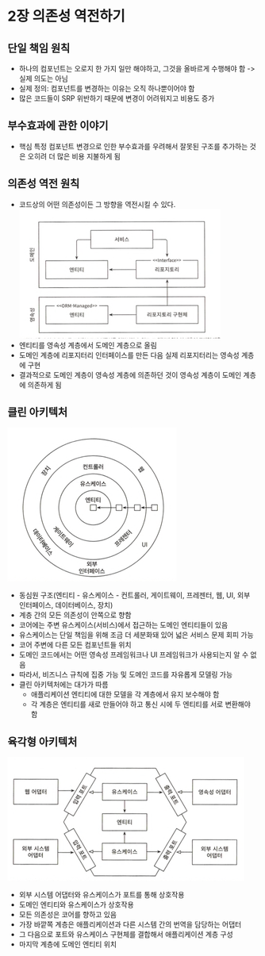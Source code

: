 # 2장 의존성 역전하기

## 단일 책임 원칙

- 하나의 컴포넌트는 오로지 한 가지 일만 해야하고, 그것을 올바르게 수행해야 함 -> 실제 의도는 아님
- 실제 정의: 컴포넌트를 변경하는 이유는 오직 하나뿐이어야 함
- 많은 코드들이 SRP 위반하기 때문에 변경이 어려워지고 비용도 증가

## 부수효과에 관한 이야기

- 핵심 특정 컴포넌트 변경으로 인한 부수효과를 우려해서 잘못된 구조를 추가하는 것은 오히려 더 많은 비용 지불하게 됨

## 의존성 역전 원칙

- 코드상의 어떤 의존성이든 그 방향을 역전시킬 수 있다.
  ![img.png](img.png)
- 엔티티를 영속성 계층에서 도메인 계층으로 올림
- 도메인 계층에 리포지터리 인터페이스를 만든 다음 실제 리포지터리는 영속성 계층에 구현
- 결과적으로 도메인 계층이 영속성 계층에 의존하던 것이 영속성 계층이 도메인 계층에 의존하게 됨

## 클린 아키텍처

![img_1.png](img_1.png)

- 동심원 구조(엔티티 - 유스케이스 - 컨트롤러, 게이트웨이, 프레젠터, 웹, UI, 외부 인터페이스, 데이터베이스, 장치)
- 계층 간의 모든 의존성이 안쪽으로 향함
- 코어에는 주변 유스케이스(서비스)에서 접근하는 도메인 엔티티들이 있음
- 유스케이스는 단일 책임을 위해 조금 더 세분화돼 있어 넓은 서비스 문제 회피 가능
- 코어 주변에 다른 모든 컴포넌트들 위치
- 도메인 코드에서는 어떤 영속성 프레임워크나 UI 프레임워크가 사용되는지 알 수 없음
- 따라서, 비즈니스 규칙에 집중 가능 및 도메인 코드를 자유롭게 모델링 가능
- 클린 아키텍처에는 대가가 따름
    - 애플리케이션 엔티티에 대한 모델을 각 계층에서 유지 보수해야 함
    - 각 계층은 엔티티를 새로 만들어야 하고 통신 시에 두 엔티티를 서로 변환해야 함

## 육각형 아키텍처

![img_2.png](img_2.png)

- 외부 시스템 어댑터와 유스케이스가 포트를 통해 상호작용
- 도메인 엔티티와 유스케이스가 상호작용
- 모든 의존성은 코어를 향하고 있음
- 가장 바깥쪽 계층은 애플리케이션과 다른 시스템 간의 번역을 담당하는 어댑터
- 그 다음으로 포트와 유스케이스 구현체를 결합해서 애플리케이션 계층 구성
- 마지막 계층에 도메인 엔티티 위치

